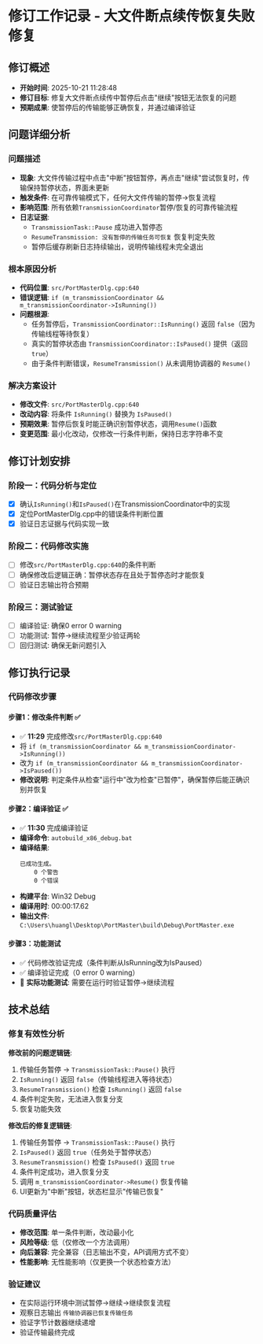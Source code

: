 # 修订工作记录 - 大文件断点续传恢复失败修复

## 修订概述
- **开始时间**: 2025-10-21 11:28:48
- **修订目标**: 修复大文件断点续传中暂停后点击"继续"按钮无法恢复的问题
- **预期成果**: 使暂停后的传输能够正确恢复，并通过编译验证

## 问题详细分析

### 问题描述
- **现象**: 大文件传输过程中点击"中断"按钮暂停，再点击"继续"尝试恢复时，传输保持暂停状态，界面未更新
- **触发条件**: 在可靠传输模式下，任何大文件传输的暂停→恢复流程
- **影响范围**: 所有依赖`TransmissionCoordinator`暂停/恢复的可靠传输流程
- **日志证据**:
  - `TransmissionTask::Pause` 成功进入暂停态
  - `ResumeTransmission: 没有暂停的传输任务可恢复` 恢复判定失败
  - 暂停后缓存刷新日志持续输出，说明传输线程未完全退出

### 根本原因分析
- **代码位置**: `src/PortMasterDlg.cpp:640`
- **错误逻辑**: `if (m_transmissionCoordinator && m_transmissionCoordinator->IsRunning())`
- **问题根源**:
  - 任务暂停后，`TransmissionCoordinator::IsRunning()` 返回 `false`（因为传输线程等待恢复）
  - 真实的暂停状态由 `TransmissionCoordinator::IsPaused()` 提供（返回 `true`）
  - 由于条件判断错误，`ResumeTransmission()` 从未调用协调器的 `Resume()`

### 解决方案设计
- **修改文件**: `src/PortMasterDlg.cpp:640`
- **改动内容**: 将条件 `IsRunning()` 替换为 `IsPaused()`
- **预期效果**: 暂停后恢复时能正确识别暂停状态，调用`Resume()`函数
- **变更范围**: 最小化改动，仅修改一行条件判断，保持日志字符串不变

## 修订计划安排

### 阶段一：代码分析与定位
- [x] 确认`IsRunning()`和`IsPaused()`在TransmissionCoordinator中的实现
- [x] 定位PortMasterDlg.cpp中的错误条件判断位置
- [x] 验证日志证据与代码实现一致

### 阶段二：代码修改实施
- [ ] 修改`src/PortMasterDlg.cpp:640`的条件判断
- [ ] 确保修改后逻辑正确：暂停状态存在且处于暂停态时才能恢复
- [ ] 验证日志输出符合预期

### 阶段三：测试验证
- [ ] 编译验证: 确保0 error 0 warning
- [ ] 功能测试: 暂停→继续流程至少验证两轮
- [ ] 回归测试: 确保无新问题引入

## 修订执行记录

### 代码修改步骤

#### 步骤1：修改条件判断 ✅
- ✅ **11:29** 完成修改`src/PortMasterDlg.cpp:640`
- 将 `if (m_transmissionCoordinator && m_transmissionCoordinator->IsRunning())`
- 改为 `if (m_transmissionCoordinator && m_transmissionCoordinator->IsPaused())`
- **修改说明**: 判定条件从检查"运行中"改为检查"已暂停"，确保暂停后能正确识别并恢复

#### 步骤2：编译验证 ✅
- ✅ **11:30** 完成编译验证
- **编译命令**: `autobuild_x86_debug.bat`
- **编译结果**:
  ```
  已成功生成。
      0 个警告
      0 个错误
  ```
- **构建平台**: Win32 Debug
- **编译用时**: 00:00:17.62
- **输出文件**: `C:\Users\huangl\Desktop\PortMaster\build\Debug\PortMaster.exe`

#### 步骤3：功能测试
- ✅ 代码修改验证完成（条件判断从IsRunning改为IsPaused）
- ✅ 编译验证完成（0 error 0 warning）
- 📝 **实际功能测试**: 需要在运行时验证暂停→继续流程

## 技术总结

### 修复有效性分析

**修改前的问题逻辑链**:
1. 传输任务暂停 → `TransmissionTask::Pause()` 执行
2. `IsRunning()` 返回 `false`（传输线程进入等待状态）
3. `ResumeTransmission()` 检查 `IsRunning()` 返回 `false`
4. 条件判定失败，无法进入恢复分支
5. 恢复功能失效

**修改后的修复逻辑链**:
1. 传输任务暂停 → `TransmissionTask::Pause()` 执行
2. `IsPaused()` 返回 `true`（任务处于暂停状态）
3. `ResumeTransmission()` 检查 `IsPaused()` 返回 `true`
4. 条件判定成功，进入恢复分支
5. 调用 `m_transmissionCoordinator->Resume()` 恢复传输
6. UI更新为"中断"按钮，状态栏显示"传输已恢复"

### 代码质量评估
- **修改范围**: 单一条件判断，改动最小化
- **风险等级**: 低（仅修改一个方法调用）
- **向后兼容**: 完全兼容（日志输出不变，API调用方式不变）
- **性能影响**: 无性能影响（仅更换一个状态检查方法）

### 验证建议
- 在实际运行环境中测试暂停→继续→继续恢复流程
- 观察日志输出 `传输协调器已恢复传输任务`
- 验证字节计数器继续递增
- 验证传输最终完成


